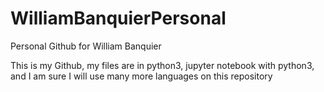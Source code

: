 # WilliamBanquierPersonal
Personal Github for William Banquier

This is my Github, my files are in python3, jupyter notebook with python3, and I am sure I will use many more languages on this repository
